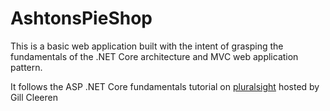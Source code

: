 # AshtonsPieShop

This is a basic web application built with the intent of grasping the fundamentals of the .NET Core architecture and MVC web application pattern.

It follows the ASP .NET Core fundamentals tutorial on [pluralsight](https://app.pluralsight.com/library/courses/asp-dot-net-core-6-fundamentals/table-of-contents) hosted by Gill Cleeren
